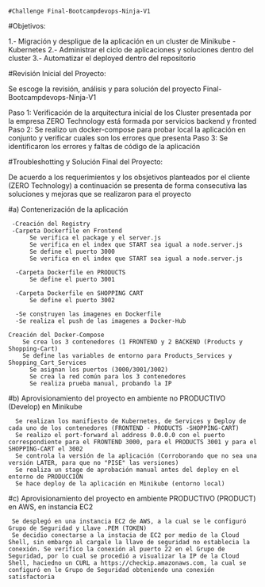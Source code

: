                                                                       #Challenge Final-Bootcampdevops-Ninja-V1

#Objetivos: 
 
 1.- Migración y despligue de la aplicación en un cluster de Minikube -Kubernetes
 2.- Administrar el ciclo de aplicaciones y soluciones dentro del cluster 
 3.- Automatizar el deployed dentro del repositorio
  
#Revisión Inicial del Proyecto: 
 
 Se escoge la revisión, análisis y para solución del proyecto Final-Bootcampdevops-Ninja-V1
 
   Paso 1: Verificación de la arquitectura inicial de los Cluster presentada por la empresa ZERO Technology  está formada por servicios backend y fronted 
   Paso 2: Se realizo un docker-compose para probar local la aplicación en conjunto y verificar cuales son los errores que presenta 
   Paso 3: Se identificaron los errores y faltas de código de la aplicación
   
#Troubleshotting y Solución Final del Proyecto: 

De acuerdo a los requerimientos y los obsjetivos planteados por el cliente (ZERO Technology) a continuación se presenta  de forma consecutiva las soluciones y mejoras que se realizaron para el proyecto 
    
#a) Contenerización de la aplicación 
      
     -Creación del Registry 
     -Carpeta Dockerfile en Frontend
          Se verifica el package y el server.js
          Se verifica en el index que START sea igual a node.server.js
          Se define el puerto 3000
          Se verifica en el index que START sea igual a node.server.js
           
      -Carpeta Dockerfile en PRODUCTS
          Se define el puerto 3001
           
      -Carpeta Dockerfile en SHOPPING CART 
          Se define el puerto 3002
      
      -Se construyen las imagenes en Dockerfile
      -Se realiza el push de las imagenes a Docker-Hub      
           
    Creación del Docker-Compose 
        Se crea los 3 contenedores (1 FRONTEND y 2 BACKEND (Products y Shopping-Cart)
        Se define las variables de entorno para Products_Services y Shopping_Cart_Services
          Se asignan los puertos (3000/3001/3002)
          Se crea la red común para los 3 contenedores
          Se realiza prueba manual, probando la IP 

 #b) Aprovisionamiento del proyecto en ambiente no PRODUCTIVO (Develop) en Minikube
     
      Se realizan los manifiesto de Kubernetes, de Services y Deploy de cada uno de los contenedores (FRONTEND - PRODUCTS -SHOPPING-CART)
      Se realizo el port-forward al address 0.0.0.0 con el puerto correspondiente para el FRONTEND 3000, para el PRODUCTS 3001 y para el SHOPPING-CART el 3002  
      Se controla la versión de la aplicación (Corroborando que no sea una versión LATER, para que no "PISE" las versiones)
      Se realiza un stage de aprobación manual antes del deploy en el entorno de PRODUCCIÖN
      Se hace deploy de la aplicación en Minikube (entorno local) 
          
 #c) Aprovisionamiento del proyecto en ambiente PRODUCTIVO (PRODUCT) en AWS, en instancia EC2         
     
     Se desplegó en una instancia EC2 de AWS, a la cual se le configuró Grupo de Seguridad y Llave .PEM (TOKEN)
     Se decidio conectarse a la instacia de EC2 por medio de la Cloud Shell, sin embargo al cargale la llave de seguridad no establecia la conexión. Se verifico la conexión al puerto 22 en el Grupo de Seguridad, por lo cual se procedió a visualizar la IP de la Cloud Shell, haciedno un CURL a https://checkip.amazonaws.com, la cual se configuró en le Grupo de Seguridad obteniendo una conexión satisfactoria 
 
     
          
          
          
          
          
          
          
          
          
          
          
          
          
          
          
          
          
          
          
